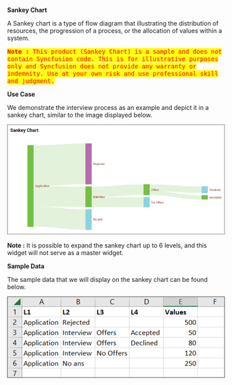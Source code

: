 **Sankey Chart**

A Sankey chart is a type of flow diagram that illustrating the distribution of resources, the progression of a process, or the allocation of values within a system.

<kbd style="background-color: yellow;color:red;">**Note :** This product (Sankey Chart) is a sample and does not contain Syncfusion code. This is for illustrative purposes only and Syncfusion does not provide any warranty or indemnity. Use at your own risk and use professional skill and judgment.</kbd>

**Use Case**

We demonstrate the interview process as an example and depict it in a sankey chart, similar to the image displayed below.

![Sankey Chart](Images/SampleImage.png)

**Note :** It is possible to expand the sankey chart up to 6 levels, and this widget will not serve as a master widget. 

**Sample Data**

The sample data that we will display on the sankey chart can be found below.

![Sankey Chart](Images/SampleData.png)




